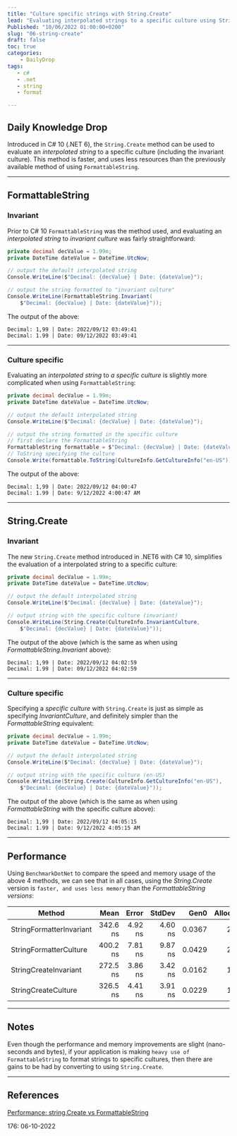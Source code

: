 ```yaml
---
title: "Culture specific strings with String.Create"
lead: "Evaluating interpolated strings to a specific culture using String.Create"
Published: "10/06/2022 01:00:00+0200"
slug: "06-string-create"
draft: false
toc: true
categories:
    - DailyDrop
tags:
   - c#
   - .net
   - string
   - format

---
```


## Daily Knowledge Drop

Introduced in C# 10 (.NET 6), the `String.Create` method can be used to evaluate an _interpolated string_ to a specific culture (including the invariant culture). This method is faster, and uses less resources than the previously available method of using `FormattableString`.

---

## FormattableString

### Invariant

Prior to C# 10 `FormattableString` was the method used, and evaluating an _interpolated string_ to _invariant culture_ was fairly straightforward:

``` csharp
private decimal decValue = 1.99m;
private DateTime dateValue = DateTime.UtcNow;

// output the default interpolated string
Console.WriteLine($"Decimal: {decValue} | Date: {dateValue}");

// output the string formatted to "invariant culture"
Console.WriteLine(FormattableString.Invariant(
    $"Decimal: {decValue} | Date: {dateValue}"));
```

The output of the above:

``` terminal
Decimal: 1,99 | Date: 2022/09/12 03:49:41
Decimal: 1.99 | Date: 09/12/2022 03:49:41
```

----

### Culture specific

Evaluating an _interpolated string_ to _a specific culture_ is slightly more complicated when using `FormattableString`:

``` csharp
private decimal decValue = 1.99m;
private DateTime dateValue = DateTime.UtcNow;

// output the default interpolated string
Console.WriteLine($"Decimal: {decValue} | Date: {dateValue}");

// output the string formatted in the specific culture
// first declare the FormattableString
FormattableString formattable = $"Decimal: {decValue} | Date: {dateValue}";
// ToString specifying the culture
Console.Write(formattable.ToString(CultureInfo.GetCultureInfo("en-US")));
```

The output of the above:

``` terminal
Decimal: 1,99 | Date: 2022/09/12 04:00:47
Decimal: 1.99 | Date: 9/12/2022 4:00:47 AM
```

---

## String.Create

### Invariant

The new `String.Create` method introduced in .NET6 with C# 10, simplifies the evaluation of a interpolated string to a specific culture:

``` csharp
private decimal decValue = 1.99m;
private DateTime dateValue = DateTime.UtcNow;

// output the default interpolated string
Console.WriteLine($"Decimal: {decValue} | Date: {dateValue}");

// output string with the specific culture (invariant)
Console.WriteLine(String.Create(CultureInfo.InvariantCulture,
    $"Decimal: {decValue} | Date: {dateValue}"));
```

The output of the above (which is the same as when using _FormattableString.Invariant_ above):

``` terminal
Decimal: 1,99 | Date: 2022/09/12 04:02:59
Decimal: 1.99 | Date: 09/12/2022 04:02:59
```

----

### Culture specific

Specifying a _specific culture_ with `String.Create` is just as simple as specifying _InvariantCulture_, and definitely simpler than the _FormattableString_ equivalent:

``` csharp
private decimal decValue = 1.99m;
private DateTime dateValue = DateTime.UtcNow;

// output the default interpolated string
Console.WriteLine($"Decimal: {decValue} | Date: {dateValue}");

// output string with the specific culture (en-US)
Console.WriteLine(String.Create(CultureInfo.GetCultureInfo("en-US"),
    $"Decimal: {decValue} | Date: {dateValue}"));
```

The output of the above (which is the same as when using _FormattableString_ with the specific culture above):

``` terminal
Decimal: 1,99 | Date: 2022/09/12 04:05:15
Decimal: 1.99 | Date: 9/12/2022 4:05:15 AM
```

---

## Performance

Using `BenchmarkDotNet` to compare the speed and memory usage of the above 4 methods, we can see that in all cases, using the _String.Create_ version is `faster, and uses less memory` than the _FormattableString versions_:

|                   Method |     Mean |   Error |  StdDev |   Gen0 | Allocated |
|------------------------- |---------:|--------:|--------:|-------:|----------:|
| StringFormatterInvariant | 342.6 ns | 4.92 ns | 4.60 ns | 0.0367 |     232 B |
|   StringFormatterCulture | 400.2 ns | 7.81 ns | 9.87 ns | 0.0429 |     272 B |
|    StringCreateInvariant | 272.5 ns | 3.86 ns | 3.42 ns | 0.0162 |     104 B |
|      StringCreateCulture | 326.5 ns | 4.41 ns | 3.91 ns | 0.0229 |     144 B |

---

## Notes

Even though the performance and memory improvements are slight (nano-seconds and bytes), if your application is making `heavy use of FormattableString` to format strings to specific cultures, then there are gains to be had by converting to using `String.Create`.

---

## References

[Performance: string.Create vs FormattableString](https://www.meziantou.net/performance-string-create-vs-formattablestring.htm)   

<?# DailyDrop ?>176: 06-10-2022<?#/ DailyDrop ?>
